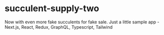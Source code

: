 # succulent-supply-two

Now with even more fake succulents for fake sale. Just a little sample app - Next.js, React, Redux, GraphQL, Typescript, Tailwind
